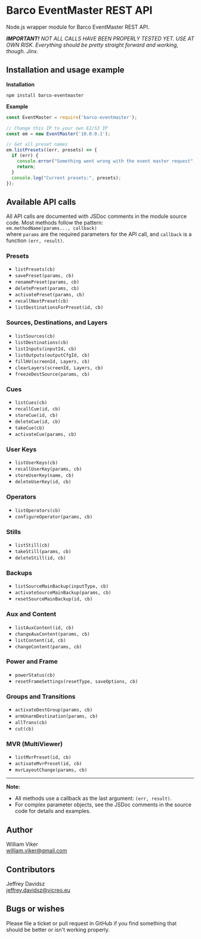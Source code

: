# Barco EventMaster REST API
Node.js wrapper module for Barco EventMaster REST API.

***IMPORTANT!** NOT ALL CALLS HAVE BEEN PROPERLY TESTED YET. USE AT OWN RISK. Everything should be pretty straight forward and working, though. Jinx.*

## Installation and usage example

**Installation**
```
npm install barco-eventmaster
```

**Example**
```js
const EventMaster = require('barco-eventmaster');

// Change this IP to your own E2/S3 IP
const em = new EventMaster('10.0.0.1');

// Get all preset names
em.listPresets((err, presets) => {
  if (err) {
    console.error("Something went wrong with the event master request", err);
    return;
  }
  console.log("Current presets:", presets);
});
```

## Available API calls

All API calls are documented with JSDoc comments in the module source code. Most methods follow the pattern:  
`em.methodName(params..., callback)`  
where `params` are the required parameters for the API call, and `callback` is a function `(err, result)`.

### Presets
- `listPresets(cb)`  
- `savePreset(params, cb)`  
- `renamePreset(params, cb)`  
- `deletePreset(params, cb)`  
- `activatePreset(params, cb)`  
- `recallNextPreset(cb)`  
- `listDestinationsForPreset(id, cb)`

### Sources, Destinations, and Layers
- `listSources(cb)`  
- `listDestinations(cb)`  
- `listInputs(inputId, cb)`  
- `listOutputs(outputCfgId, cb)`  
- `fillHV(screenId, Layers, cb)`  
- `clearLayers(screenId, Layers, cb)`  
- `freezeDestSource(params, cb)`  

### Cues
- `listCues(cb)`  
- `recallCue(id, cb)`  
- `storeCue(id, cb)`  
- `deleteCue(id, cb)`  
- `takeCue(cb)`  
- `activateCue(params, cb)`

### User Keys
- `listUserKeys(cb)`  
- `recallUserKey(params, cb)`  
- `storeUserKey(name, cb)`  
- `deleteUserKey(id, cb)`

### Operators
- `listOperators(cb)`  
- `configureOperator(params, cb)`

### Stills
- `listStill(cb)`  
- `takeStill(params, cb)`  
- `deleteStill(id, cb)`

### Backups
- `listSourceMainBackup(inputType, cb)`  
- `activateSourceMainBackup(params, cb)`  
- `resetSourceMainBackup(id, cb)`

### Aux and Content
- `listAuxContent(id, cb)`  
- `changeAuxContent(params, cb)`  
- `listContent(id, cb)`  
- `changeContent(params, cb)`

### Power and Frame
- `powerStatus(cb)`  
- `resetFrameSettings(resetType, saveOptions, cb)`

### Groups and Transitions
- `activateDestGroup(params, cb)`  
- `armUnarmDestination(params, cb)`  
- `allTrans(cb)`  
- `cut(cb)`

### MVR (MultiViewer)
- `listMvrPreset(id, cb)`  
- `activateMvrPreset(id, cb)`  
- `mvrLayoutChange(params, cb)`

---

**Note:**  
- All methods use a callback as the last argument: `(err, result)`.
- For complex parameter objects, see the JSDoc comments in the source code for details and examples.

## Author
William Viker  
<william.viker@gmail.com>

## Contributors
Jeffrey Davidsz  
<jeffrey.davidsz@vicreo.eu>

## Bugs or wishes
Please file a ticket or pull request in GitHub if you find something that should be better or isn't working properly.